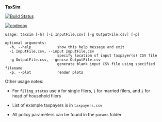 **TaxSim**

[![Build Status](https://travis-ci.com/TaxFoundation/taxsim.svg?token=yexSBERtR4Ec1WprzQ72&branch=master)](https://travis-ci.com/TaxFoundation/taxsim)

[![codecov](https://codecov.io/gh/TaxFoundation/taxsim/branch/master/graph/badge.svg?token=VnErjAtppV)](https://codecov.io/gh/TaxFoundation/taxsim)


```
usage: taxsim [-h] [-i InputFile.csv] [-g OutputFile.csv] [-p]

optional arguments:
  -h, --help            show this help message and exit
  -i InputFile.csv, --input InputFile.csv
                        specify location of input taxpayer(s) CSV file
  -g OutputFile.csv, --gencsv OutputFile.csv
                        generate blank input CSV file using specified filename
  -p, --plot            render plots
```

Other usage notes:

 - For `filing_status` use `0` for single filers, `1` for married filers, and `2` for head of household filers
 
 - List of example taxpayers is in `taxpayers.csv`
 
 - All policy parameters can be found in the `params` folder
